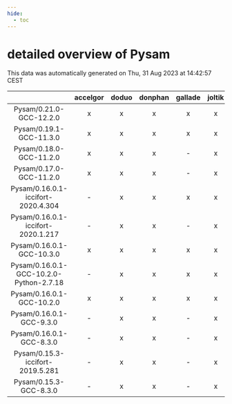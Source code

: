 ```yaml
---
hide:
  - toc
---
```


detailed overview of Pysam
==========================


This data was automatically generated on Thu, 31 Aug 2023 at 14:42:57 CEST  

| |accelgor|doduo|donphan|gallade|joltik|skitty|swalot|victini|
| :---: | :---: | :---: | :---: | :---: | :---: | :---: | :---: | :---: |
|Pysam/0.21.0-GCC-12.2.0|x|x|x|x|x|x|x|x|
|Pysam/0.19.1-GCC-11.3.0|x|x|x|x|x|x|x|x|
|Pysam/0.18.0-GCC-11.2.0|x|x|x|-|x|x|x|x|
|Pysam/0.17.0-GCC-11.2.0|x|x|x|-|x|x|x|x|
|Pysam/0.16.0.1-iccifort-2020.4.304|-|x|x|x|x|x|x|x|
|Pysam/0.16.0.1-iccifort-2020.1.217|-|x|x|-|x|x|x|x|
|Pysam/0.16.0.1-GCC-10.3.0|x|x|x|x|x|x|x|x|
|Pysam/0.16.0.1-GCC-10.2.0-Python-2.7.18|-|x|x|x|x|x|x|x|
|Pysam/0.16.0.1-GCC-10.2.0|x|x|x|x|x|x|x|x|
|Pysam/0.16.0.1-GCC-9.3.0|-|x|x|-|x|x|x|x|
|Pysam/0.16.0.1-GCC-8.3.0|-|x|x|-|x|x|x|x|
|Pysam/0.15.3-iccifort-2019.5.281|-|x|x|-|x|x|x|x|
|Pysam/0.15.3-GCC-8.3.0|-|x|x|-|x|x|x|x|
